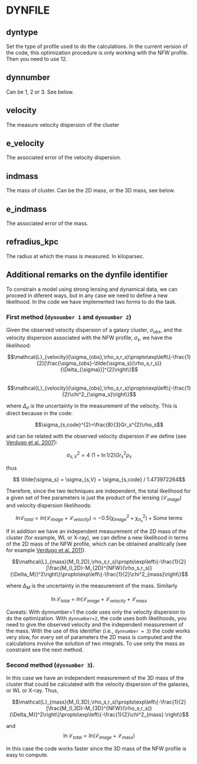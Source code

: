 # DYNFILE



## dyntype

Set the type of profile used to do the calculations. In the current version of the code, this optimization procedure is only working with the NFW profile. Then you need to use 12.

## dynnumber

Can be 1, 2 or 3. See below. 

## velocity

The measure velocity dispersion of the cluster 

## e\_velocity

The associated error of the velocity dispersion.

## indmass

The mass of cluster. Can be the 2D mass, or the 3D mass, see below. 

## e\_indmass

The associated error of the mass. 

## refradius\_kpc

The radius at which the mass is measured. In kiloparsec.


## Additional remarks on the dynfile identifier


To constrain a model using strong lensing and dynamical data, we can proceed in diferent ways, but in any case we need to define a new likelihood. In the code we have implemented two forms to do the task.

### First method (`dynnumber 1` and `dynnumber 2`)

Given the observed velocity dispersion of a galaxy cluster,  $\sigma_{obs}$, and the velocity dispersion associated with the NFW profile, $\sigma_s$, we have the likelihood:


$$\mathcal{L}_{velocity}(\sigma_{obs},\rho_s,r_s)\propto\exp\left\{-\frac{1}{2}[\frac{\sigma_{obs}-\tilde{\sigma_s}(\rho_s,r_s)}{\Delta_{\sigma}}]^{2}\right\}$$    
$$\mathcal{L}_{velocity}(\sigma_{obs},\rho_s,r_s)\propto\exp\left\{-\frac{1}{2}\chi^2_{\sigma_s}\right\}$$

where $\Delta_{\sigma}$ is the uncertainty in the measurement of the velocity. This is direct because in the code:


$$\sigma_{s,code}^{2}=\frac{8}{3}Gr_s^{2}\rho_s$$


and can be related with the observed velocity dispersion if we define (see [Verdugo et al. 2007]()):


$$\sigma_{s,V}^{2}=4\ (1+\ln{1/2})G r_s^{2}\rho_s$$

thus

$$ \tilde{\sigma_s} = \sigma_{s,V} = \sigma_{s,code} / 1.473972264$$

Therefore, since the two techniques are independent, the total likelihood for a given set of free parameters is just the product of the lensing ($\mathcal{L}_{image}$) and velocity dispersion likelihoods:



$$ln\mathcal{L}_{total} = ln(\mathcal{L}_{image}+\mathcal{L}_{velocity})= -0.5(\chi^2_{image}+\chi^2_{\sigma_s})+\text{Some terms}$$


If in addition we have an independent measurement of the 2D mass of the cluster (for example, WL or X-ray), we can define a new likelihood in terms of the 2D mass of the NFW profile, which can be obtained analitically (see for example [Verdugo et al. 2011]()). 


$$\mathcal{L}_{mass}(M_{I,2D},\rho_s,r_s)\propto\exp\left\{-\frac{1}{2}[\frac{M_{I,2D}-M_{2D}^{NFW}(\rho_s,r_s)}{\Delta_M}]^2\right\}\propto\exp\left\{-\frac{1}{2}\chi^2_{mass}\right\}$$

where $\Delta_M$ is the uncertainty in the measurement of the mass. Similarly

$$\ln\mathcal{L}_{total}=ln(\mathcal{L}_{image}+\mathcal{L}_{velocity}+\mathcal{L}_{mass}$$

Caveats: With dynnumber=1 the code uses only the velocity dispersion to do the optimization. With `dynnumber=2`, the code uses both likelihoods, you need to give the observed velocity and the independent measurement of the mass. With the use of this identifier (i.e., `dynnumber = 3`) the code works very slow, for every set of parameters the 2D mass is computed and the calculations involve the solution of two integrals. To use only the mass as constraint see the next method.

### Second method (`dynnumber 3`).

In this case we have an independent measurement of the 3D mass of the cluster that could be calculated with the velocity dispersion of the galaxies, or WL or X-ray. Thus,

$$\mathcal{L}_{mass}(M_{I,3D},\rho_s,r_s)\propto\exp\left\{-\frac{1}{2}[\frac{M_{I,3D}-M_{3D}^{NFW}(\rho_s,r_s)}{\Delta_M}]^2\right\}\propto\exp\left\{-\frac{1}{2}\chi^2_{mass} \right\}$$

and 
$$\ln\mathcal{L}_{total}=ln(\mathcal{L}_{image}+\mathcal{L}_{mass})$$

In this case the code works faster since the 3D mass of the NFW profile is easy to compute.
